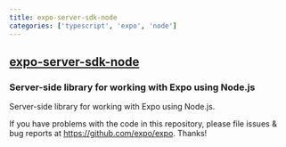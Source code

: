 ```yaml
---
title: expo-server-sdk-node
categories: ['typescript', 'expo', 'node']
---
```

## [expo-server-sdk-node](https://github.com/expo/expo-server-sdk-node)

### Server-side library for working with Expo using Node.js

Server-side library for working with Expo using Node.js.

If you have problems with the code in this repository, please file issues & bug reports at https://github.com/expo/expo. Thanks!
